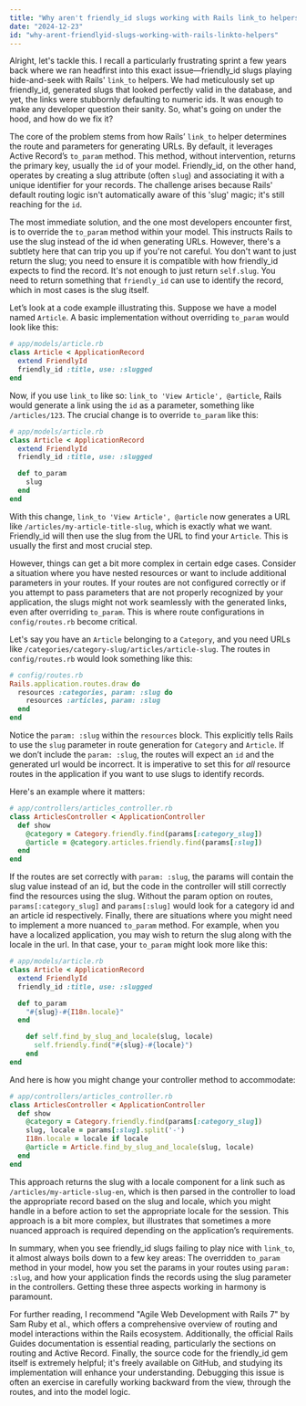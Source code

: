 ```yaml
---
title: "Why aren't friendly_id slugs working with Rails link_to helpers?"
date: "2024-12-23"
id: "why-arent-friendlyid-slugs-working-with-rails-linkto-helpers"
---
```


Alright, let's tackle this. I recall a particularly frustrating sprint a few years back where we ran headfirst into this exact issue—friendly_id slugs playing hide-and-seek with Rails' `link_to` helpers. We had meticulously set up friendly_id, generated slugs that looked perfectly valid in the database, and yet, the links were stubbornly defaulting to numeric ids. It was enough to make any developer question their sanity. So, what's going on under the hood, and how do we fix it?

The core of the problem stems from how Rails’ `link_to` helper determines the route and parameters for generating URLs. By default, it leverages Active Record’s `to_param` method. This method, without intervention, returns the primary key, usually the `id` of your model. Friendly_id, on the other hand, operates by creating a slug attribute (often `slug`) and associating it with a unique identifier for your records. The challenge arises because Rails' default routing logic isn't automatically aware of this 'slug' magic; it's still reaching for the `id`.

The most immediate solution, and the one most developers encounter first, is to override the `to_param` method within your model. This instructs Rails to use the slug instead of the id when generating URLs. However, there's a subtlety here that can trip you up if you're not careful. You don't want to just return the slug; you need to ensure it is compatible with how friendly_id expects to find the record. It's not enough to just return `self.slug`. You need to return something that `friendly_id` can use to identify the record, which in most cases is the slug itself.

Let’s look at a code example illustrating this. Suppose we have a model named `Article`. A basic implementation without overriding `to_param` would look like this:

```ruby
# app/models/article.rb
class Article < ApplicationRecord
  extend FriendlyId
  friendly_id :title, use: :slugged
end
```

Now, if you use `link_to` like so: `link_to 'View Article', @article`, Rails would generate a link using the `id` as a parameter, something like `/articles/123`. The crucial change is to override `to_param` like this:

```ruby
# app/models/article.rb
class Article < ApplicationRecord
  extend FriendlyId
  friendly_id :title, use: :slugged

  def to_param
    slug
  end
end
```

With this change, `link_to 'View Article', @article` now generates a URL like `/articles/my-article-title-slug`, which is exactly what we want. Friendly_id will then use the slug from the URL to find your `Article`. This is usually the first and most crucial step.

However, things can get a bit more complex in certain edge cases. Consider a situation where you have nested resources or want to include additional parameters in your routes. If your routes are not configured correctly or if you attempt to pass parameters that are not properly recognized by your application, the slugs might not work seamlessly with the generated links, even after overriding `to_param`. This is where route configurations in `config/routes.rb` become critical.

Let's say you have an `Article` belonging to a `Category`, and you need URLs like `/categories/category-slug/articles/article-slug`. The routes in `config/routes.rb` would look something like this:

```ruby
# config/routes.rb
Rails.application.routes.draw do
  resources :categories, param: :slug do
    resources :articles, param: :slug
  end
end
```

Notice the `param: :slug` within the `resources` block. This explicitly tells Rails to use the `slug` parameter in route generation for `Category` and `Article`. If we don’t include the `param: :slug`, the routes will expect an `id` and the generated url would be incorrect. It is imperative to set this for *all* resource routes in the application if you want to use slugs to identify records.

Here's an example where it matters:

```ruby
# app/controllers/articles_controller.rb
class ArticlesController < ApplicationController
  def show
    @category = Category.friendly.find(params[:category_slug])
    @article = @category.articles.friendly.find(params[:slug])
  end
end
```
If the routes are set correctly with `param: :slug`, the params will contain the slug value instead of an id, but the code in the controller will still correctly find the resources using the slug. Without the param option on routes, `params[:category_slug]` and `params[:slug]` would look for a category id and an article id respectively.
Finally, there are situations where you might need to implement a more nuanced `to_param` method. For example, when you have a localized application, you may wish to return the slug along with the locale in the url. In that case, your `to_param` might look more like this:

```ruby
# app/models/article.rb
class Article < ApplicationRecord
  extend FriendlyId
  friendly_id :title, use: :slugged

  def to_param
    "#{slug}-#{I18n.locale}"
  end

    def self.find_by_slug_and_locale(slug, locale)
      self.friendly.find("#{slug}-#{locale}")
    end
end
```
And here is how you might change your controller method to accommodate:
```ruby
# app/controllers/articles_controller.rb
class ArticlesController < ApplicationController
  def show
    @category = Category.friendly.find(params[:category_slug])
    slug, locale = params[:slug].split('-')
    I18n.locale = locale if locale
    @article = Article.find_by_slug_and_locale(slug, locale)
  end
end
```
This approach returns the slug with a locale component for a link such as `/articles/my-article-slug-en`, which is then parsed in the controller to load the appropriate record based on the slug and locale, which you might handle in a before action to set the appropriate locale for the session. This approach is a bit more complex, but illustrates that sometimes a more nuanced approach is required depending on the application’s requirements.

In summary, when you see friendly_id slugs failing to play nice with `link_to`, it almost always boils down to a few key areas: The overridden `to_param` method in your model, how you set the params in your routes using `param: :slug`, and how your application finds the records using the slug parameter in the controllers. Getting these three aspects working in harmony is paramount.

For further reading, I recommend "Agile Web Development with Rails 7" by Sam Ruby et al., which offers a comprehensive overview of routing and model interactions within the Rails ecosystem. Additionally, the official Rails Guides documentation is essential reading, particularly the sections on routing and Active Record. Finally, the source code for the friendly_id gem itself is extremely helpful; it's freely available on GitHub, and studying its implementation will enhance your understanding. Debugging this issue is often an exercise in carefully working backward from the view, through the routes, and into the model logic.
